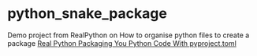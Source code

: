 # python_snake_package
Demo project from RealPython on How to organise python files to create a package
[Real Python Packaging You Python Code With pyproject.toml](https://www.youtube.com/watch?v=v6tALyc4C10)

